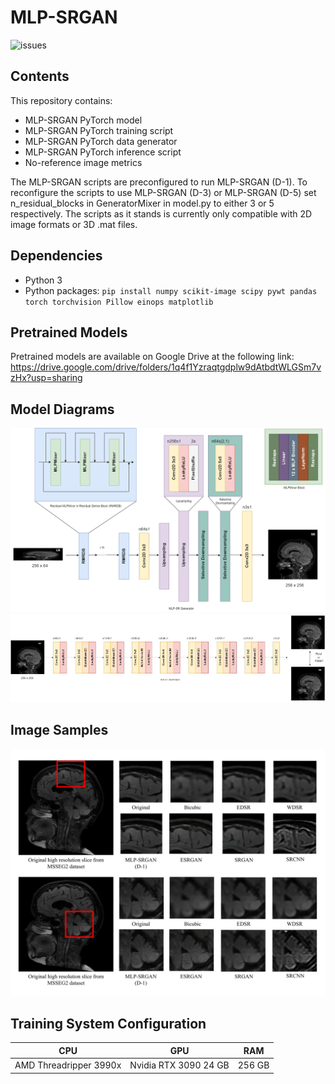 # MLP-SRGAN

![issues](https://img.shields.io/github/issues-raw/IAMLAB-Ryerson/MLP-SRGAN)

## Contents
This repository contains:
* MLP-SRGAN PyTorch model
* MLP-SRGAN PyTorch training script
* MLP-SRGAN PyTorch data generator
* MLP-SRGAN PyTorch inference script
* No-reference image metrics

The MLP-SRGAN scripts are preconfigured to run MLP-SRGAN (D-1). To reconfigure the scripts to use MLP-SRGAN (D-3) or MLP-SRGAN (D-5) set n_residual_blocks in GeneratorMixer in model.py to either 3 or 5 respectively. The scripts as it stands is currently only compatible with 2D image formats or 3D .mat files.

## Dependencies
* Python 3
* Python packages: ```pip install numpy scikit-image scipy pywt pandas torch torchvision Pillow einops matplotlib```

## Pretrained Models
Pretrained models are available on Google Drive at the following link:
https://drive.google.com/drive/folders/1q4f1Yzraqtgdplw9dAtbdtWLGSm7vzHx?usp=sharing

## Model Diagrams
![Generator](images/generator.png)
![Discriminator](images/discriminator.png)

## Image Samples
![MSSEG2](images/msseg2_superres.png)

## Training System Configuration
|  CPU | GPU | RAM |
| :---: | :---: | :---: |
|  AMD Threadripper 3990x | Nvidia RTX 3090 24 GB | 256 GB |
